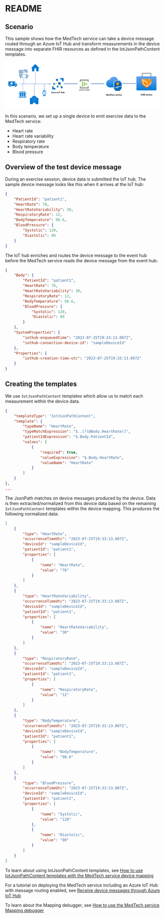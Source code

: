 # README

## Scenario

This sample shows how the MedTech service can take a device message routed through an Azure IoT Hub and transform measurements in the device message into separate FHIR resources as defined in the IotJsonPathContent templates.

![Image](media/device-message-flow-with-iot-hub.png)

In this scenario, we set up a single device to emit exercise data to the MedTech service:

- Heart rate
- Heart rate variability
- Respiratory rate
- Body temperature
- Blood pressure

## Overview of the test device message

During an exercise session, device data is submitted the IoT hub. The sample device message looks like this when it arrives at the IoT hub:

```json
{
    "PatientId": "patient1",
    "HeartRate": 78,
    "HeartRateVariability": 30,
    "RespiratoryRate": 12,
    "BodyTemperature": 98.6,
    "BloodPressure": {
        "Systolic": 120,
        "Diastolic": 80
    }
}
```

The IoT hub enriches and routes the device message to the event hub before the MedTech service reads the device message from the event hub:

```json
{
    "Body": {
        "PatientId": "patient1",
        "HeartRate": 78,
        "HeartRateVariability": 30,
        "RespiratoryRate": 12,
        "BodyTemperature": 98.6,
        "BloodPressure": {
            "Systolic": 120,
            "Diastolic": 80
        }
    },
    "SystemProperties": {
        "iothub-enqueuedtime": "2023-07-25T19:33:13.087Z",
        "iothub-connection-device-id": "sampleDeviceId"
    },
    "Properties": {
        "iothub-creation-time-utc": "2023-07-25T19:33:13.087Z"
    }
}  
```

## Creating the templates

We use `IotJsonPathContent` templates which allow us to match each measurement within the device data.

```json
{
    "templateType": "IotJsonPathContent",
    "template": {
        "typeName": "HeartRate",
        "typeMatchExpression": "$..[?(@Body.HeartRate)]",
        "patientIdExpression": "$.Body.PatientId",
        "values": [
            {
                "required": true,
                "valueExpression": "$.Body.HeartRate",
                "valueName": "HeartRate"
            }
        ]
    }
},
...
```

The JsonPath matches on device messages produced by the device. Data is then extracted/normalized from this device data based on the remaining `IotJsonPathContent` templates within the device mapping. This produces the following normalized data:

```json
[
    {
        "type": "HeartRate",
        "occurrenceTimeUtc": "2023-07-25T19:33:13.087Z",
        "deviceId": "sampleDeviceId",
        "patientId": "patient1",
        "properties": [
            {
                "name": "HeartRate",
                "value": "78"
            }
        ]
    },
    {
        "type": "HeartRateVariability",
        "occurrenceTimeUtc": "2023-07-25T19:33:13.087Z",
        "deviceId": "sampleDeviceId",
        "patientId": "patient1",
        "properties": [
            {
                "name": "HeartRateVariability",
                "value": "30"
            }
        ]
    },
    {
        "type": "RespiratoryRate",
        "occurrenceTimeUtc": "2023-07-25T19:33:13.087Z",
        "deviceId": "sampleDeviceId",
        "patientId": "patient1",
        "properties": [
            {
                "name": "RespiratoryRate",
                "value": "12"
            }
        ]
    },
    {
        "type": "BodyTemperature",
        "occurrenceTimeUtc": "2023-07-25T19:33:13.087Z",
        "deviceId": "sampleDeviceId",
        "patientId": "patient1",
        "properties": [
            {
                "name": "BodyTemperature",
                "value": "98.6"
            }
        ]
    },
    {
        "type": "BloodPressure",
        "occurrenceTimeUtc": "2023-07-25T19:33:13.087Z",
        "deviceId": "sampleDeviceId",
        "patientId": "patient1",
        "properties": [
            {
                "name": "Systolic",
                "value": "120"
            },
            {
                "name": "Diastolic",
                "value": "80"
            }
        ]
    }
]
```

To learn about using IotJsonPathContent templates, see [How to use IotJsonPathContent templates with the MedTech service device mapping](https://learn.microsoft.com/azure/healthcare-apis/iot/how-to-use-iotjsonpathcontent-templates)

For a tutorial on deploying the MedTech service including an Azure IoT Hub with message routing enabled, see [Receive device messages through Azure IoT Hub](https://learn.microsoft.com/azure/healthcare-apis/iot/device-messages-through-iot-hub)

To learn about the Mapping debugger, see [How to use the MedTech service Mapping debugger](https://learn.microsoft.com/azure/healthcare-apis/iot/how-to-use-mapping-debugger)
